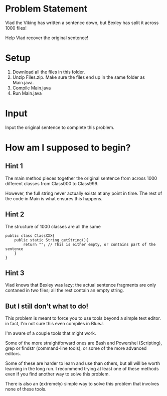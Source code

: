 # Problem Statement

Vlad the Viking has written a sentence down, but Bexley has split it across 1000 files!

Help Vlad recover the original sentence!

# Setup

1. Download all the files in this folder.
2. Unzip Files.zip. Make sure the files end up in the same folder as Main.java.
3. Compile Main.java
4. Run Main.java

# Input

Input the original sentence to complete this problem.

# How am I supposed to begin?

## Hint 1

The main method pieces together the original sentence from across 1000 different classes from Class000 to Class999.

However, the full string never actually exists at any point in time.
The rest of the code in Main is what ensures this happens. 

## Hint 2

The structure of 1000 classes are all the same
```
public class ClassXXX{
    public static String getString(){
        return ""; // This is either empty, or contains part of the sentence
    }
}
```

## Hint 3

Vlad knows that Bexley was lazy; the actual sentence fragments are only contaned in two files; all the rest contain an empty string.

## But I still don't what to do!

This problem is meant to force you to use tools beyond a simple text editor. in fact, I'm not sure this even compiles in BlueJ.

I'm aware of a couple tools that might work. 

Some of the more straightforward ones are Bash and Powershel (Scripting), grep or findstr (command-line tools), or some of the more advanced editors.

Some of these are harder to learn and use than others, but all will be worth learning in the long run. I recommend trying at least one of these methods even if you find another way to solve this problem.

There is also an (extremely) simple way to solve this problem that involves none of these tools.


